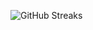 ![GitHub Streaks](https://github-streaks-mqc9.onrender.com/streak/happilli/image?theme=midnight&cache_bust=1743802058&lang=ja)
